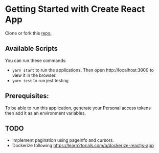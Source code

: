 # Getting Started with Create React App

Clone or fork this [repo](https://github.com/vakodrazan/react-repositories-list),

## Available Scripts

You can run these commands:

- `yarn start` to run the applications. Then open http://localhost:3000 to view it in the browser.
- `yarn test` to run jest testing

## Prerequisites: 

To be able to run this application, generate your Personal access tokens then add it as an environment variables.  

## TODO

- Implement pagination using pageInfo and cursors.
- Dockerize following https://learn2torials.com/a/dockerize-reactjs-app